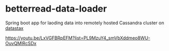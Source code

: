 # betterread-data-loader

Spring boot app for laoding data into remotely hosted Cassandra cluster on [datastax](https://astra.datastax.com/)

https://youtu.be/LxVGFBRpEFM?list=PL9MzuY4_smVbXddmeo8WU-OuvQMlRcSDx
